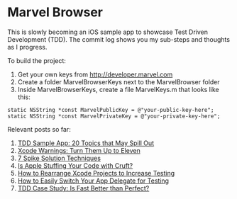 Marvel Browser
==============

This is slowly becoming an iOS sample app to showcase Test Driven Development
(TDD). The commit log shows you my sub-steps and thoughts as I progress.

To build the project:

  1. Get your own keys from http://developer.marvel.com
  2. Create a folder MarvelBrowserKeys next to the MarvelBrowser folder
  3. Inside MarvelBrowserKeys, create a file MarvelKeys.m that looks like this:

    static NSString *const MarvelPublicKey = @"your-public-key-here";
    static NSString *const MarvelPrivateKey = @"your-private-key-here";

Relevant posts so far:

  1. [TDD Sample App: 20 Topics that May Spill Out](http://qualitycoding.org/tdd-sample-app/)
  2. [Xcode Warnings: Turn Them Up to Eleven](http://qualitycoding.org/xcode-warnings/)
  3. [7 Spike Solution Techniques](http://qualitycoding.org/spike-solution-techniques/)
  4. [Is Apple Stuffing Your Code with Cruft?](http://qualitycoding.org/template-code-clutter/)
  5. [How to Rearrange Xcode Projects to Increase Testing](http://qualitycoding.org/rearrange-project-test-code/)
  6. [How to Easily Switch Your App Delegate for Testing](http://qualitycoding.org/app-delegate-for-tests/)
  7. [TDD Case Study: Is Fast Better than Perfect?](http://qualitycoding.org/tdd-deferred-design/)
